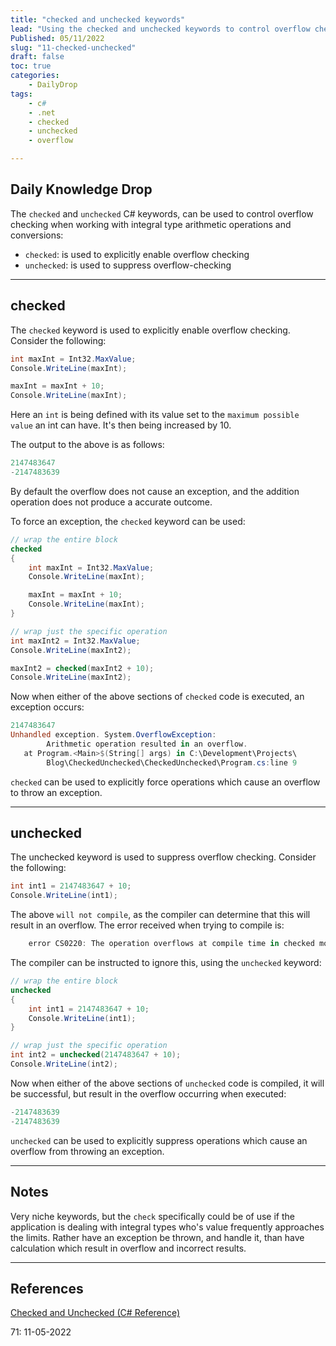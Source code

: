 ```yaml
---
title: "checked and unchecked keywords"
lead: "Using the checked and unchecked keywords to control overflow checking"
Published: 05/11/2022
slug: "11-checked-unchecked"
draft: false
toc: true
categories:
    - DailyDrop
tags:
    - c#
    - .net
    - checked
    - unchecked
    - overflow

---
```


## Daily Knowledge Drop

The `checked` and `unchecked` C# keywords, can be used to control overflow checking when working with integral type arithmetic operations and conversions:

- `checked`: is used to explicitly enable overflow checking
- `unchecked`:  is used to suppress overflow-checking

---

## checked

The `checked` keyword is used to explicitly enable overflow checking. Consider the following:

``` csharp
int maxInt = Int32.MaxValue;
Console.WriteLine(maxInt);

maxInt = maxInt + 10;
Console.WriteLine(maxInt);
```

Here an `int` is being defined with its value set to the `maximum possible value` an int can have. It's then being increased by 10.

The output to the above is as follows:

``` csharp
2147483647
-2147483639
```

By default the overflow does not cause an exception, and the addition operation does not produce a accurate outcome.

To force an exception, the `checked` keyword can be used:

``` csharp
// wrap the entire block
checked
{
    int maxInt = Int32.MaxValue;
    Console.WriteLine(maxInt);

    maxInt = maxInt + 10;
    Console.WriteLine(maxInt);
}

// wrap just the specific operation
int maxInt2 = Int32.MaxValue;
Console.WriteLine(maxInt2);

maxInt2 = checked(maxInt2 + 10);
Console.WriteLine(maxInt2);
```

Now when either of the above sections of `checked` code is executed, an exception occurs:

``` powershell
2147483647
Unhandled exception. System.OverflowException: 
        Arithmetic operation resulted in an overflow.
   at Program.<Main>$(String[] args) in C:\Development\Projects\
        Blog\CheckedUnchecked\CheckedUnchecked\Program.cs:line 9
```

`checked` can be used to explicitly force operations which cause an overflow to throw an exception.

---

## unchecked

The unchecked keyword is used to suppress overflow checking. Consider the following:

``` csharp
int int1 = 2147483647 + 10;
Console.WriteLine(int1);
```

The above `will not compile`, as the compiler can determine that this will result in an overflow. The error received when trying to compile is:

``` powershell
    error CS0220: The operation overflows at compile time in checked mode
```

The compiler can be instructed to ignore this, using the `unchecked` keyword:

``` csharp
// wrap the entire block
unchecked
{
    int int1 = 2147483647 + 10;
    Console.WriteLine(int1);
}

// wrap just the specific operation
int int2 = unchecked(2147483647 + 10);
Console.WriteLine(int2);
```

Now when either of the above sections of `unchecked` code is compiled, it will be successful, but result in the overflow occurring when executed:

``` powershell
-2147483639
-2147483639
```

`unchecked` can be used to explicitly suppress operations which cause an overflow from throwing an exception.

---

## Notes

Very niche keywords, but the `check` specifically could be of use if the application is dealing with integral types who's value frequently approaches the limits. Rather have an exception be thrown, and handle it, than have calculation which result in overflow and incorrect results.

---

## References

[Checked and Unchecked (C# Reference)](https://docs.microsoft.com/en-us/dotnet/csharp/language-reference/keywords/checked-and-unchecked)  

<?# DailyDrop ?>71: 11-05-2022<?#/ DailyDrop ?>
